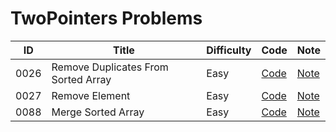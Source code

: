# TwoPointers Problems

| ID | Title | Difficulty | Code | Note |
|----|-------|------------|------|------|
| 0026 | Remove Duplicates From Sorted Array | Easy | [Code](0026-remove-duplicates-from-sorted-array/solution.js) | [Note](0026-remove-duplicates-from-sorted-array/README.md) |
| 0027 | Remove Element | Easy | [Code](0027-remove-element/solution.js) | [Note](0027-remove-element/README.md) |
| 0088 | Merge Sorted Array | Easy | [Code](0088-merge-sorted-array/solution.js) | [Note](0088-merge-sorted-array/README.md) |
